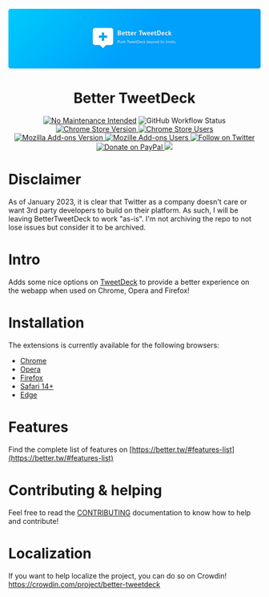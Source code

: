 ![](https://raw.githubusercontent.com/eramdam/BetterTweetDeck/master/meta/better.tw_.png)

<h1 align="center">Better TweetDeck</h1>
<p align="center">
<a href="http://unmaintained.tech/" rel="nofollow"><img src="http://unmaintained.tech/badge.svg" alt="No Maintenance Intended" style="max-width: 100%;"></a>
<img alt="GitHub Workflow Status" src="https://img.shields.io/github/actions/workflow/status/eramdam/bettertweetdeck/main.yml?branch=main">
<a href="https://better.tw/chrome">
<img src="https://img.shields.io/chrome-web-store/v/micblkellenpbfapmcpcfhcoeohhnpob.svg" alt="Chrome Store Version">
</a>
<a href="https://better.tw/chrome">
<img src="https://img.shields.io/chrome-web-store/d/micblkellenpbfapmcpcfhcoeohhnpob.svg" alt="Chrome Store Users">
</a>

<br/>
<a href="https://better.tw/firefox">
  <img src="https://img.shields.io/amo/v/better-tweetdeck-17.svg" alt="Mozilla Add-ons Version">
</a>
<a href="https://better.tw/firefox">
  <img src="https://img.shields.io/amo/users/better-tweetdeck-17.svg" alt="Mozille Add-ons Users">
</a>
<a href="https://twitter.com/@BetterTDeck">
  <img src="https://img.shields.io/badge/twitter-%40BetterTDeck-blue.svg" alt="Follow on Twitter">
</a>
<br/>
<a href="https://paypal.me/eramdam">
<img src="https://img.shields.io/badge/paypal-donate-yellow.svg" alt="Donate on PayPal">
</a>
<a title="Crowdin" target="_blank" href="https://crowdin.com/project/better-tweetdeck"><img src="https://badges.crowdin.net/better-tweetdeck/localized.svg"></a>
</p>

# Disclaimer

As of January 2023, it is clear that Twitter as a company doesn't care or want 3rd party developers to build on their platform. As such, I will be leaving BetterTweetDeck to work "as-is". I'm not archiving the repo to not lose issues but consider it to be archived.

# Intro

Adds some nice options on [TweetDeck](http://tweetdeck.twitter.com) to provide a better experience on the webapp when used on Chrome, Opera and Firefox!

# Installation

The extensions is currently available for the following browsers:

- [Chrome](https://chrome.google.com/webstore/detail/bettertweetdeck-3/micblkellenpbfapmcpcfhcoeohhnpob)
- [Opera](https://addons.opera.com/en/extensions/details/bettertweetdeck/)
- [Firefox](https://addons.mozilla.org/en-US/firefox/addon/better-tweetdeck-17/)
- [Safari 14+](https://apps.apple.com/us/app/better-tdeck-for-tweetdeck/id1549421502)
- [Edge](https://microsoftedge.microsoft.com/addons/detail/better-tweetdeck/cpahogfkcecoeidfaemlcojbcbhaojcj)

# Features

Find the complete list of features on [https://better.tw/#features-list](https://better.tw/#features-list)

# Contributing & helping

Feel free to read the [CONTRIBUTING](./CONTRIBUTING.md) documentation to know how to help and contribute!

# Localization

If you want to help localize the project, you can do so on Crowdin!
https://crowdin.com/project/better-tweetdeck
